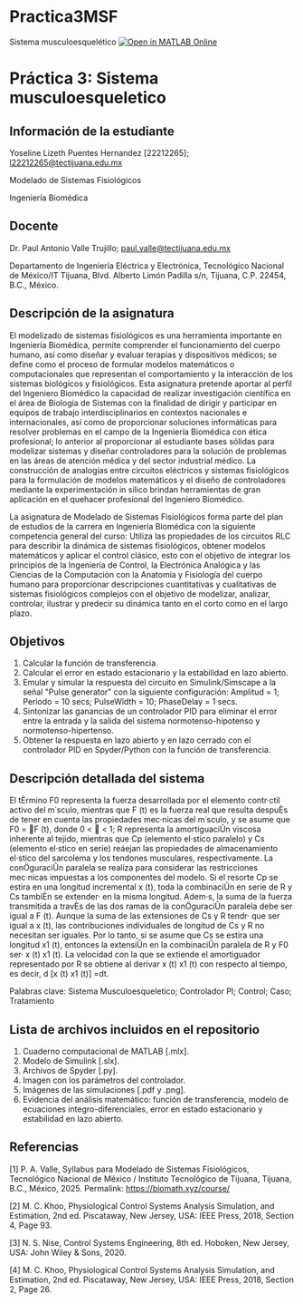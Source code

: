 # Practica3MSF
Sistema musculoesquelético
[![Open in MATLAB Online](https://www.mathworks.com/images/responsive/global/open-in-matlab-online.svg)](https://matlab.mathworks.com/open/github/v1?repo=l22212265/Practica3MSF)

# Práctica 3: Sistema musculoesqueletico

## Información de la estudiante
Yoseline Lizeth Puentes Hernandez \[22212265]; l22212265@tectijuana.edu.mx

Modelado de Sistemas Fisiológicos

Ingeniería Biomédica

## Docente
Dr. Paul Antonio Valle Trujillo; paul.valle@tectijuana.edu.mx

Departamento de Ingeniería Eléctrica y Electrónica, Tecnológico Nacional de México/IT Tijuana, Blvd. Alberto Limón Padilla s/n, Tijuana, C.P. 22454, B.C., México.

## Descripción de la asignatura

El modelizado de sistemas fisiológicos es una herramienta importante en Ingeniería Biomédica, permite comprender el funcionamiento del cuerpo humano, así como diseñar y evaluar terapias y dispositivos médicos; se define como el proceso de formular modelos matemáticos o computacionales que representan el comportamiento y la interacción de los sistemas biológicos y fisiológicos. Esta asignatura pretende aportar al perfil del Ingeniero Biomédico la capacidad de realizar investigación científica en el área de Biología de Sistemas con la finalidad de dirigir y participar en equipos de trabajo interdisciplinarios en contextos nacionales e internacionales, así como de proporcionar soluciones informáticas para resolver problemas en el campo de la Ingeniería Biomédica con ética profesional; lo anterior al proporcionar al estudiante bases sólidas para modelizar sistemas y diseñar controladores para la solución de problemas en las áreas de atención médica y del sector industrial médico. La construcción de analogías entre circuitos eléctricos y sistemas fisiológicos para la formulación de modelos matemáticos y el diseño de controladores mediante la experimentación in silico brindan herramientas de gran aplicación en el quehacer profesional del Ingeniero Biomédico.

La asignatura de Modelado de Sistemas Fisiológicos forma parte del plan de estudios de la carrera en Ingeniería Biomédica con la siguiente competencia general del curso: Utiliza las propiedades de los circuitos RLC para describir la dinámica de sistemas fisiológicos, obtener modelos matemáticos y aplicar el control clásico, esto con el objetivo de integrar los principios de la Ingeniería de Control, la Electrónica Analógica y las Ciencias de la Computación con la Anatomía y Fisiología del cuerpo humano para proporcionar descripciones cuantitativas y cualitativas de sistemas fisiológicos complejos con el objetivo de modelizar, analizar, controlar, ilustrar y predecir su dinámica tanto en el corto como en el largo plazo.

## Objetivos

1. Calcular la función de transferencia.
2. Calcular el error en estado estacionario y la estabilidad en lazo abierto.
3. Emular y simular la respuesta del circuito en Simulink/Simscape a la señal "Pulse generator" con la siguiente configuración: Amplitud = 1; Periodo = 10 secs; PulseWidth = 10; PhaseDelay = 1 secs.
4. Sintonizar las ganancias de un controlador PID para eliminar el error entre la entrada y la salida del sistema normotenso-hipotenso y normotenso-hipertenso.
5. Obtener la respuesta en lazo abierto y en lazo cerrado con el controlador PID en Spyder/Python con la función de transferencia.

## Descripción detallada del sistema

El tÈrmino F0 representa la fuerza desarrollada por el elemento contr·ctil activo del m˙sculo, mientras que F (t) es la fuerza real que resulta despuÈs de tener en cuenta las propiedades mec·nicas del m˙sculo, y se asume que F0 = F (t), donde 0 <  < 1; R representa la amortiguaciÛn viscosa inherente al tejido, mientras que Cp (elemento el·stico paralelo) y Cs (elemento el·stico en serie) reáejan las propiedades de almacenamiento el·stico del sarcolema y los tendones musculares, respectivamente. La conÖguraciÛn paralela se realiza para considerar las restricciones mec·nicas impuestas a los componentes del modelo. Si el resorte Cp se estira en una longitud incremental x (t), toda la combinaciÛn en serie de R y Cs tambiÈn se extender· en la misma longitud. Adem·s, la suma de la fuerza transmitida
a travÈs de las dos ramas de la conÖguraciÛn paralela debe ser igual a F (t). Aunque la suma de las extensiones de Cs y R tendr· que ser igual a x (t), las contribuciones individuales de longitud de Cs y R no necesitan ser iguales. Por lo tanto, si se asume que Cs se estira una longitud x1 (t), entonces la
extensiÛn en la combinaciÛn paralela de R y F0 ser· x (t)  x1 (t). La velocidad con la que se extiende el amortiguador representado por R se obtiene al derivar x (t)  x1 (t) con respecto al tiempo, es decir, d [x (t)  x1 (t)] =dt.

Palabras clave: Sistema Musculoesqueletico; Controlador PI; Control; Caso; Tratamiento

## Lista de archivos incluidos en el repositorio
1. Cuaderno computacional de MATLAB [.mlx].
2. Modelo de Simulink [.slx].
3. Archivos de Spyder [.py].
4. Imagen con los parámetros del controlador.
5. Imágenes de las simulaciones [.pdf y .png].
6. Evidencia del análisis matemático: función de transferencia, modelo de ecuaciones integro-diferenciales, error en estado estacionario y estabilidad en lazo abierto.

## Referencias
\[1] P. A. Valle, Syllabus para Modelado de Sistemas Fisiológicos, Tecnológico Nacional de México / Instituto Tecnológico de Tijuana, Tijuana, B.C., México, 2025. Permalink: https://biomath.xyz/course/

\[2] M. C. Khoo, Physiological Control Systems Analysis Simulation, and Estimation, 2nd ed. Piscataway, New Jersey, USA: IEEE Press, 2018, Section 4, Page 93.

\[3] N. S. Nise, Control Systems Engineering, 8th ed. Hoboken, New Jersey, USA: John Wiley & Sons, 2020.

\[4] M. C. Khoo, Physiological Control Systems Analysis Simulation, and Estimation, 2nd ed. Piscataway,
New Jersey, USA: IEEE Press, 2018, Section 2, Page 26.


